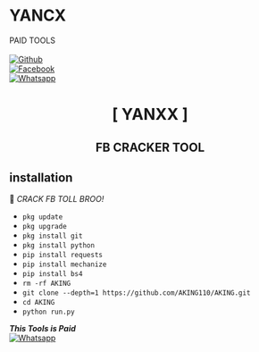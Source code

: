 # YANCX
PAID TOOLS
<b></b> </br> <br>[![Github](https://img.shields.io/badge/Github-YANC-dimgray?style=flat-square&logo=github)](https://github.com/AKING110)<br> [![Facebook](https://img.shields.io/badge/Facebook-YANC-blue?style=flat-square&logo=facebook)](https://www.facebook.com/profile.php?id=100086924166563)<br> [![Whatsapp](https://img.shields.io/badge/Whatsapp-AKING-deepgreen?style=flat-square&logo=whatsapp)](https://wa.me/+6282175721016)


<h1 align="center"> [ YANXX ]</h1>

<h2 align="center">  FB CRACKER TOOL </h2>


## <b>installation</b>

🔰 _CRACK FB TOLL BROO!_


- `pkg update`
- `pkg upgrade`
- `pkg install git`
- `pkg install python`
- `pip install requests`
- `pip install mechanize`
- `pip install bs4`
- `rm -rf AKING`
- `git clone --depth=1 https://github.com/AKING110/AKING.git`
- `cd AKING`
- `python run.py`



 ___This Tools is Paid___</br>
 [![Whatsapp](https://img.shields.io/badge/Whatsapp-YANC-deepgreen?style=flat-square&logo=whatsapp)](https://wa.me/+6282175721016)

